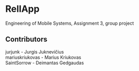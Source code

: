 # RellApp
Engineering of Mobile Systems, Assignment 3, group project


## Contributors
jurjunk - Jurgis Juknevičius <br/>
mariuskriukovas - Marius Kriukovas <br/>
SaintSorrow - Deimantas Gedgaudas <br/>
